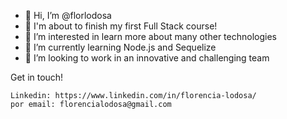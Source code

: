 - 👋 Hi, I’m @florlodosa
- 🔭 I'm about to finish my first Full Stack course!
- 👀 I’m interested in learn more about many other technologies
- 🌱 I’m currently learning Node.js and Sequelize
- 👯 I’m looking to work in an innovative and challenging team


Get in touch!

    Linkedin: https://www.linkedin.com/in/florencia-lodosa/
    por email: florencialodosa@gmail.com

<!---
florlodosa/florlodosa is a ✨ special ✨ repository because its `README.md` (this file) appears on your GitHub profile.
You can click the Preview link to take a look at your changes.
--->

